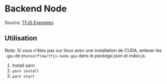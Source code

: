 # Backend Node

Source: [TFJS Exemples](https://github.com/tensorflow/tfjs-examples/tree/master/mnist-node)

## Utilisation

Note: Si vous n'êtes pas sur linux avec une installation de CUDA, enlever les `-gpu` de `@tensorflow/tfjs-node-gpu` dans le _package.json_ et _index.js_.

1. Install yarn
2. `yarn install`
3. `yarn start`
